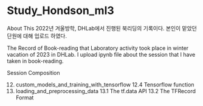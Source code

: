 # Study_Hondson_ml3

About This
2022년 겨울방학, DHLab에서 진행된 북리딩의 기록이다.
본인이 맡았던 단원에 대해 업로드 하였다.

The Record of Book-reading that Laboratory activity took place in winter vacation of 2023 in DHLab.
I upload ipynb file about the session that I have taken in book-reading.

Session Composition

12. custom_models_and_training_with_tensorflow
12.4 Tensorflow function
14. loading_and_preprocessing_data
13.1 The tf.data API
13.2 The TFRecord Format
